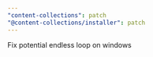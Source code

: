 ```yaml
---
"content-collections": patch
"@content-collections/installer": patch
---
```


Fix potential endless loop on windows
